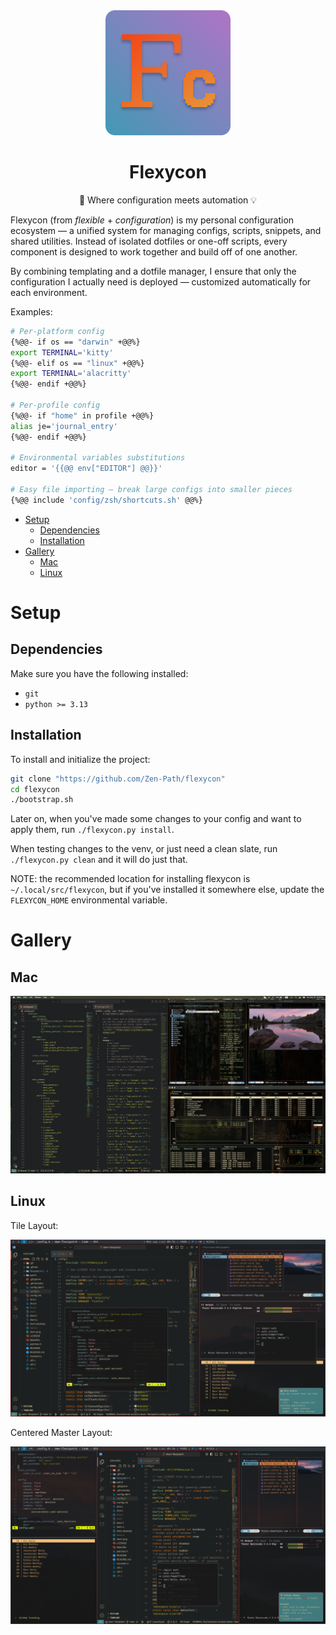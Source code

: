 <div align="center">
    <img src="./docs/static/logo.svg" width=200 height=200>
    <h1>Flexycon</h1>
    <p>🧩 Where configuration meets automation 💡</p>
</div>

Flexycon (from _flexible_ + _configuration_) is my personal configuration ecosystem — a unified system
for managing configs, scripts, snippets, and shared utilities.
Instead of isolated dotfiles or one-off scripts, every component is designed to work together and build
off of one another.

By combining templating and a dotfile manager, I ensure that only the configuration I actually need is
deployed — customized automatically for each environment.

Examples:

```sh
# Per-platform config
{%@@- if os == "darwin" +@@%}
export TERMINAL='kitty'
{%@@- elif os == "linux" +@@%}
export TERMINAL='alacritty'
{%@@- endif +@@%}

# Per-profile config
{%@@- if "home" in profile +@@%}
alias je='journal_entry'
{%@@- endif +@@%}

# Environmental variables substitutions
editor = '{{@@ env["EDITOR"] @@}}'

# Easy file importing — break large configs into smaller pieces
{%@@ include 'config/zsh/shortcuts.sh' @@%}
```

- [Setup](#setup)
    - [Dependencies](#dependencies)
    - [Installation](#installation)
- [Gallery](#gallery)
    - [Mac](#mac)
    - [Linux](#linux)

# Setup

## Dependencies

Make sure you have the following installed:

- `git`
- `python >= 3.13`

## Installation

To install and initialize the project:

```sh
git clone "https://github.com/Zen-Path/flexycon"
cd flexycon
./bootstrap.sh
```

Later on, when you've made some changes to your config and want to apply them, run `./flexycon.py install`.

When testing changes to the venv, or just need a clean slate, run `./flexycon.py clean` and it will do just that.

NOTE: the recommended location for installing flexycon is `~/.local/src/flexycon`, but if you've installed it
somewhere else, update the `FLEXYCON_HOME` environmental variable.

# Gallery

## Mac

![Full Screen](./docs/static/mac-full-screen.png "Full Screen")

## Linux

Tile Layout:

![Tile Layout](./docs/static/full-screen_tile.png "Tile Layout")

Centered Master Layout:

![Centered Master Layout](./docs/static/full-screen_centered-master.png "Centered Master Layout")
